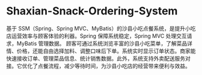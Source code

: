 # Shaxian-Snack-Ordering-System
基于 SSM（Spring、Spring MVC、MyBatis）的沙县小吃点餐系统，是提升小吃店运营效率与顾客体验的利器。Spring 保障系统稳定，Spring MVC 处理交互请求，MyBatis 管理数据。  顾客可通过系统浏览丰富的沙县小吃菜单，了解菜品详情、价格，还能自由选择加料、调整口味后下单。系统实时显示订单状态。商家能快速接收订单、管理菜品信息、统计销售数据。此外，系统支持外卖配送服务对接。它优化了点餐流程，减少等待时间，为沙县小吃店的经营带来便利与效益。 
